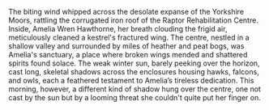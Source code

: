 The biting wind whipped across the desolate expanse of the Yorkshire Moors, rattling the corrugated iron roof of the Raptor Rehabilitation Centre.  Inside, Amelia Wren Hawthorne, her breath clouding the frigid air, meticulously cleaned a kestrel's fractured wing. The centre, nestled in a shallow valley and surrounded by miles of heather and peat bogs, was Amelia's sanctuary, a place where broken wings mended and shattered spirits found solace.  The weak winter sun, barely peeking over the horizon, cast long, skeletal shadows across the enclosures housing hawks, falcons, and owls, each a feathered testament to Amelia’s tireless dedication.  This morning, however, a different kind of shadow hung over the centre, one not cast by the sun but by a looming threat she couldn't quite put her finger on.
